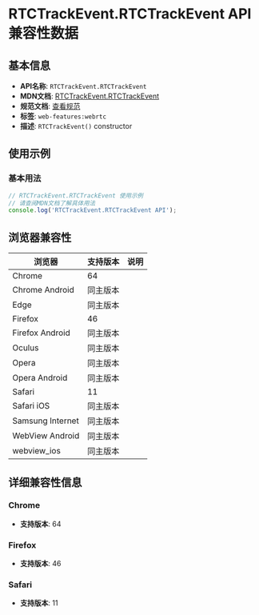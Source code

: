 # RTCTrackEvent.RTCTrackEvent API 兼容性数据

## 基本信息

- **API名称**: `RTCTrackEvent.RTCTrackEvent`
- **MDN文档**: [RTCTrackEvent.RTCTrackEvent](https://developer.mozilla.org/docs/Web/API/RTCTrackEvent/RTCTrackEvent)
- **规范文档**: [查看规范](https://w3c.github.io/webrtc-pc/#dom-rtctrackevent-constructor)
- **标签**: `web-features:webrtc`
- **描述**: `RTCTrackEvent()` constructor

## 使用示例

### 基本用法

```javascript
// RTCTrackEvent.RTCTrackEvent 使用示例
// 请查阅MDN文档了解具体用法
console.log('RTCTrackEvent.RTCTrackEvent API');
```

## 浏览器兼容性

| 浏览器 | 支持版本 | 说明 |
|--------|----------|------|
| Chrome | 64 |  |
| Chrome Android | 同主版本 |  |
| Edge | 同主版本 |  |
| Firefox | 46 |  |
| Firefox Android | 同主版本 |  |
| Oculus | 同主版本 |  |
| Opera | 同主版本 |  |
| Opera Android | 同主版本 |  |
| Safari | 11 |  |
| Safari iOS | 同主版本 |  |
| Samsung Internet | 同主版本 |  |
| WebView Android | 同主版本 |  |
| webview_ios | 同主版本 |  |

## 详细兼容性信息

### Chrome

- **支持版本**: 64

### Firefox

- **支持版本**: 46

### Safari

- **支持版本**: 11

